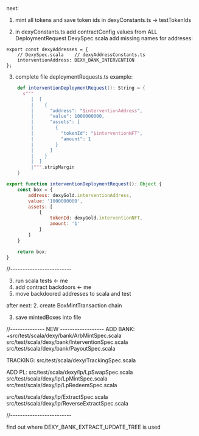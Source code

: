 next:

1. mint all tokens and save token ids in dexyConstants.ts -> testTokenIds

2. in dexyConstants.ts add contractConfig values from ALL DeploymentRequest DexySpec.scala
   add missing names for addreses:

```
export const dexyAddresses = {
    // DexySpec.scala    // dexyAddressConstants.ts
	interventionAddress: DEXY_BANK_INTERVENTION
};
```

3. complete file deploymentRequests.ts
   example:

```scala
    def interventionDeploymentRequest(): String = {
      s"""
         |  [
         |    {
         |      "address": "$interventionAddress",
         |      "value": 1000000000,
         |      "assets": [
         |        {
         |          "tokenId": "$interventionNFT",
         |          "amount": 1
         |        }
         |      ]
         |    }
         |  ]
         |""".stripMargin
    }
```

```js
export function interventionDeploymentRequest(): Object {
    const box = {
        address: dexyGold.interventionAddress,
        value: '1000000000',
        assets: [
            {
                tokenId: dexyGold.interventionNFT,
                amount: '1'
            }
        ]
    }

    return box;
}
```

//-------------------------

3. run scala tests <- me
4. add contract backdoors <- me
5. move backdoored addresses to scala and test

after next: 2. create BoxMintTransaction chain

3. save mintedBoxes into file

//-------------- NEW ------------------
ADD BANK:
+src/test/scala/dexy/bank/ArbMintSpec.scala
src/test/scala/dexy/bank/InterventionSpec.scala
src/test/scala/dexy/bank/PayoutSpec.scala

TRACKING:
src/test/scala/dexy/TrackingSpec.scala

ADD PL:
src/test/scala/dexy/lp/LpSwapSpec.scala
src/test/scala/dexy/lp/LpMintSpec.scala
src/test/scala/dexy/lp/LpRedeemSpec.scala

src/test/scala/dexy/lp/ExtractSpec.scala
src/test/scala/dexy/lp/ReverseExtractSpec.scala

//-------------------------

find out where DEXY_BANK_EXTRACT_UPDATE_TREE is used
